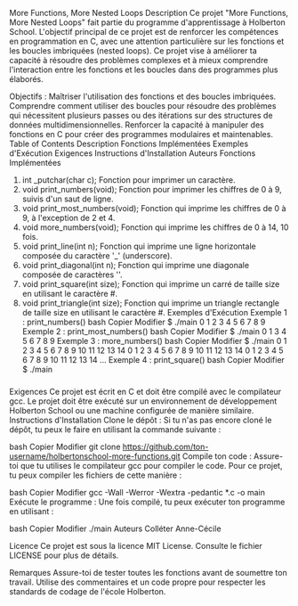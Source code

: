 More Functions, More Nested Loops
Description
Ce projet "More Functions, More Nested Loops" fait partie du programme d'apprentissage à Holberton School. L'objectif principal de ce projet est de renforcer les compétences en programmation en C, avec une attention particulière sur les fonctions et les boucles imbriquées (nested loops). Ce projet vise à améliorer ta capacité à résoudre des problèmes complexes et à mieux comprendre l'interaction entre les fonctions et les boucles dans des programmes plus élaborés.

Objectifs :
Maîtriser l'utilisation des fonctions et des boucles imbriquées.
Comprendre comment utiliser des boucles pour résoudre des problèmes qui nécessitent plusieurs passes ou des itérations sur des structures de données multidimensionnelles.
Renforcer la capacité à manipuler des fonctions en C pour créer des programmes modulaires et maintenables.
Table of Contents
Description
Fonctions Implémentées
Exemples d'Exécution
Exigences
Instructions d'Installation
Auteurs
Fonctions Implémentées
1. int _putchar(char c);
Fonction pour imprimer un caractère.
2. void print_numbers(void);
Fonction pour imprimer les chiffres de 0 à 9, suivis d'un saut de ligne.
3. void print_most_numbers(void);
Fonction qui imprime les chiffres de 0 à 9, à l'exception de 2 et 4.
4. void more_numbers(void);
Fonction qui imprime les chiffres de 0 à 14, 10 fois.
5. void print_line(int n);
Fonction qui imprime une ligne horizontale composée du caractère '_' (underscore).
6. void print_diagonal(int n);
Fonction qui imprime une diagonale composée de caractères '\'.
7. void print_square(int size);
Fonction qui imprime un carré de taille size en utilisant le caractère #.
8. void print_triangle(int size);
Fonction qui imprime un triangle rectangle de taille size en utilisant le caractère #.
Exemples d'Exécution
Exemple 1 : print_numbers()
bash
Copier
Modifier
$ ./main
0
1
2
3
4
5
6
7
8
9
Exemple 2 : print_most_numbers()
bash
Copier
Modifier
$ ./main
0
1
3
4
5
6
7
8
9
Exemple 3 : more_numbers()
bash
Copier
Modifier
$ ./main
0 1 2 3 4 5 6 7 8 9 10 11 12 13 14
0 1 2 3 4 5 6 7 8 9 10 11 12 13 14
0 1 2 3 4 5 6 7 8 9 10 11 12 13 14
...
Exemple 4 : print_square()
bash
Copier
Modifier
$ ./main
#####
#####
#####
#####
#####
Exigences
Ce projet est écrit en C et doit être compilé avec le compilateur gcc.
Le projet doit être exécuté sur un environnement de développement Holberton School ou une machine configurée de manière similaire.
Instructions d'Installation
Clone le dépôt : Si tu n'as pas encore cloné le dépôt, tu peux le faire en utilisant la commande suivante :

bash
Copier
Modifier
git clone https://github.com/ton-username/holbertonschool-more-functions.git
Compile ton code : Assure-toi que tu utilises le compilateur gcc pour compiler le code. Pour ce projet, tu peux compiler les fichiers de cette manière :

bash
Copier
Modifier
gcc -Wall -Werror -Wextra -pedantic *.c -o main
Exécute le programme : Une fois compilé, tu peux exécuter ton programme en utilisant :

bash
Copier
Modifier
./main
Auteurs
Colléter Anne-Cécile

Licence
Ce projet est sous la licence MIT License. Consulte le fichier LICENSE pour plus de détails.

Remarques
Assure-toi de tester toutes les fonctions avant de soumettre ton travail.
Utilise des commentaires et un code propre pour respecter les standards de codage de l'école Holberton.
